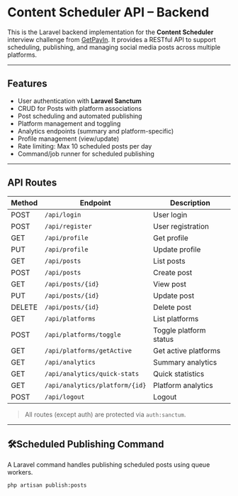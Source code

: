 # Content Scheduler API – Backend

This is the Laravel backend implementation for the **Content Scheduler** interview challenge from [GetPayIn](https://getpayin.com). It provides a RESTful API to support scheduling, publishing, and managing social media posts across multiple platforms.

---

## Features

- User authentication with **Laravel Sanctum**
- CRUD for Posts with platform associations
- Post scheduling and automated publishing
- Platform management and toggling
- Analytics endpoints (summary and platform-specific)
- Profile management (view/update)
- Rate limiting: Max 10 scheduled posts per day
- Command/job runner for scheduled publishing

---

## API Routes

| Method | Endpoint                          | Description |
|--------|-----------------------------------|-------------|
| POST   | `/api/login`                      | User login |
| POST   | `/api/register`                   | User registration |
| GET    | `/api/profile`                    | Get profile |
| PUT    | `/api/profile`                    | Update profile |
| GET    | `/api/posts`                      | List posts |
| POST   | `/api/posts`                      | Create post |
| GET    | `/api/posts/{id}`                 | View post |
| PUT    | `/api/posts/{id}`                 | Update post |
| DELETE | `/api/posts/{id}`                 | Delete post |
| GET    | `/api/platforms`                  | List platforms |
| POST   | `/api/platforms/toggle`           | Toggle platform status |
| GET    | `/api/platforms/getActive`        | Get active platforms |
| GET    | `/api/analytics`                  | Summary analytics |
| GET    | `/api/analytics/quick-stats`      | Quick statistics |
| GET    | `/api/analytics/platform/{id}`    | Platform analytics |
| POST   | `/api/logout`                     | Logout |

> All routes (except auth) are protected via `auth:sanctum`.

---

## 🛠Scheduled Publishing Command

A Laravel command handles publishing scheduled posts using queue workers.

```bash
php artisan publish:posts
